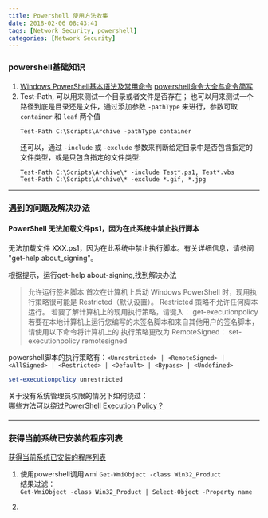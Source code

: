 ```yaml
---
title: Powershell 使用方法收集
date: 2018-02-06 08:43:41
tags: [Network Security, powershell]
categories: [Network Security]
---
```


### powershell基础知识

1. [Windows PowerShell基本语法及常用命令](https://www.cnblogs.com/feng-zhizi/p/9935874.html)
	[powershell命令大全与命令简写](https://www.cnblogs.com/nightnine/p/5119653.html)
2. Test-Path, 可以用来测试一个目录或者文件是否存在；
	也可以用来测试一个路径到底是目录还是文件，通过添加参数 `-pathType` 来进行，参数可取 `container` 和 `leaf` 两个值
	```
	Test-Path C:\Scripts\Archive -pathType container
	```
	还可以，通过 `-include` 或 `-exclude` 参数来判断给定目录中是否包含指定的文件类型，或是只包含指定的文件类型:
	```
	Test-Path C:\Scripts\Archive\* -include Test*.ps1, Test*.vbs
	Test-Path C:\Scripts\Archive\* -exclude *.gif, *.jpg
	```

---

### 遇到的问题及解决办法

#### PowerShell 无法加载文件ps1，因为在此系统中禁止执行脚本

无法加载文件 XXX.ps1，因为在此系统中禁止执行脚本。有关详细信息，请参阅 "get-help about_signing"。

根据提示，运行get-help about-signing,找到解决办法

>  允许运行签名脚本
    首次在计算机上启动 Windows PowerShell 时，现用执行策略很可能是 Restricted（默认设置）。
    Restricted 策略不允许任何脚本运行。
    若要了解计算机上的现用执行策略，请键入：
        get-executionpolicy
    若要在本地计算机上运行您编写的未签名脚本和来自其他用户的签名脚本，请使用以下命令将计算机上的
    执行策略更改为 RemoteSigned：
        set-executionpolicy remotesigned

powershell脚本的执行策略有：`<Unrestricted> | <RemoteSigned> | <AllSigned> | <Restricted> | <Default> | <Bypass> | <Undefined>`

```powershell
set-executionpolicy unrestricted
```

关于没有系统管理员权限的情况下如何绕过：  
[哪些方法可以绕过PowerShell Execution Policy？](https://blog.csdn.net/qq_27446553/article/details/50577296)

####

---

### 获得当前系统已安装的程序列表

[获得当前系统已安装的程序列表](http://www.4hou.com/technology/10206.html)  

1. 使用powershell调用wmi
`Get-WmiObject -class Win32_Product`  
结果过滤：  
`Get-WmiObject -class Win32_Product | Select-Object -Property name`



2. 

